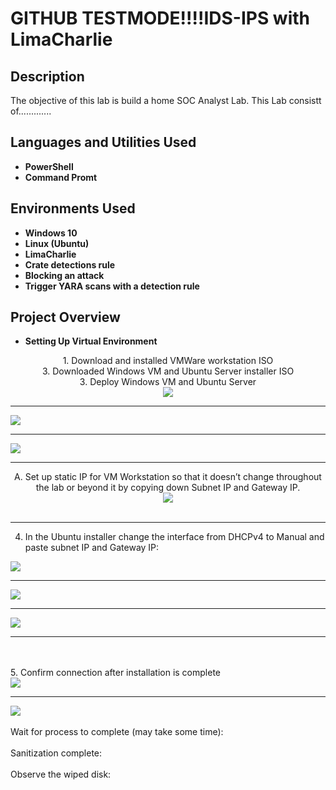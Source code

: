 <h1>GITHUB TESTMODE!!!!IDS-IPS with LimaCharlie</h1>

<h2>Description</h2>
The objective of this lab is build a home SOC Analyst Lab. This Lab consistt of.............
<br />


<h2>Languages and Utilities Used</h2>

- <b>PowerShell</b> 
- <b>Command Promt</b> 

<h2>Environments Used </h2>

- <b>Windows 10</b>
- <b>Linux (Ubuntu)</b>
- <b>LimaCharlie</b>
- <b>Crate detections rule</b>
- <b>Blocking an attack</b>
- <b>Trigger YARA scans with a detection rule</b>


<h2>Project Overview </h2>

- <b>Setting Up Virtual Environment</b>

<p align="center">
1. Download and installed VMWare workstation ISO <br/>
3. Downloaded Windows VM and Ubuntu Server installer ISO<br/>
3. Deploy Windows VM and Ubuntu Server <br/>
 
<img src="https://i.imgur.com/RL488LP.png"/>

-----------------------------------------------
<img src="https://i.imgur.com/UU0fo2L.png"/>

-----------------------------------------------

<img src="https://i.imgur.com/fUzrk4j.png"/>

<br />

-----------------------------------------------

<p align="center">
A. Set up static IP for VM Workstation so that it doesn’t change throughout the lab or beyond it by copying down Subnet IP and Gateway IP.<br />
 
<img src="https://i.imgur.com/MS9u42c.png"/>
<br />
<br />

-----------------------------------------------

4. In the Ubuntu installer change the interface from DHCPv4 to Manual and paste subnet IP and Gateway IP: <br/>
<img src="https://i.imgur.com/3qmrxHh.png"/>

-----------------------------------------------


<img src="https://i.imgur.com/UJI8rMh.png"/>

-----------------------------------------------


<img src="https://i.imgur.com/BZXR2GI.png"/>

-----------------------------------------------

<br />
<br />
5. Confirm connection after installation is complete <br/>
<img src="https://i.imgur.com/hpQPz8b.png"/>

----------------------------------------------

<img src="https://i.imgur.com/xXYvEVR.png"/>
<br />
<br />
Wait for process to complete (may take some time):  <br/>
<img src=""/>
<br />
<br />
Sanitization complete:  <br/>
<img src=""/>
<br />
<br />
Observe the wiped disk:  <br/>
<img src=""/>
</p>

<!--
 ```diff
- text in red
+ text in green
! text in orange
# text in gray
@@ text in purple (and bold)@@
```
--!>
